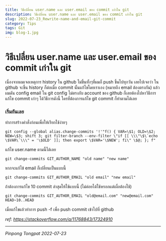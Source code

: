 ```yaml
---
title: วิธีเปลี่ยน user.name และ user.email ของ commit เก่าใน git
description: วิธีเปลี่ยน user.name และ user.email ของ commit เก่าใน git
slug: 2022-07-23_Rewrite-name-and-email-git-commit
category: Tips
tags: Git
img: blog-1.jpg
---
```


# วิธีเปลี่ยน user.name และ user.email ของ commit เก่าใน git

เนื่องจากผมเจอเหตุการ history ใน github ไม่ขึ้นทั้งๆที่ผมก็ push ขึ้นไปทุกวัน เลยไปเจอว่า ใน github จะขึ้น history ก็ต่อเมื่อ commit นั้นแก้ไขโดยเราเอง (หมายถึง email ต้องตรงกัน) แล้วผมดัน config email ใน git config ไม่ตรงกับ account ของ github ก็เลยต้องไปหาวิธีการแก้ไข commit เก่าๆ ได้วิธีการดังนี้ ใครที่ต้องการแก้ไข git commit ก็ทำตามได้เลย

### เริ่มกันเลย

ทำการสร้างคำสั่งก่อนเพื่อให้เรียกใช้ง่ายๆ

```
git config --global alias.change-commits '!'"f() { VAR=\$1; OLD=\$2; NEW=\$3; shift 3; git filter-branch --env-filter \"if [[ \\\"\$\`echo \$VAR\`\\\" = '\$OLD' ]]; then export \$VAR='\$NEW'; fi\" \$@; }; f"
```

แก้ไข user.name ตามนี้ได้เลย

```
git change-commits GIT_AUTHOR_NAME "old name" "new name"
```

หากจะแก้ไข้ email ก็เปลี่ยนเป็นแบบนี้

```
git change-commits GIT_AUTHOR_EMAIL "old email" "new email"
```

ถ้าต้องการแก้ไข 10 commit ล่าสุดให้ใช้แบบนี้ (ไม่ค่อยได้ใช้หรอกแต่เผื่อต้องใช้)

```
git change-commits GIT_AUTHOR_EMAIL "old@email.com" "new@email.com" HEAD~10..HEAD
```

เมื่อแก้ไขแล้วทำการ push -f เพื่อ push commit เข้าไปที่ github

_ref: https://stackoverflow.com/a/11768843/17324910_

---

_Pinpong_ _Tongpat_
_2022-07-23_
